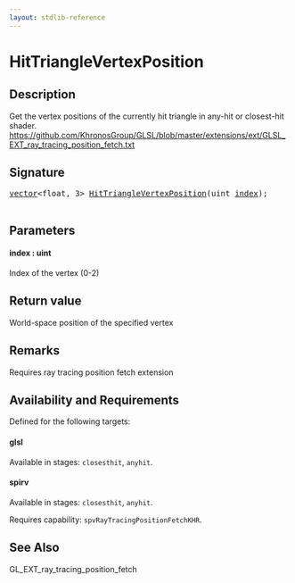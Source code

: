 ```yaml
---
layout: stdlib-reference
---
```


# HitTriangleVertexPosition

## Description

Get the vertex positions of the currently hit triangle in any-hit or closest-hit shader.
https://github.com/KhronosGroup/GLSL/blob/master/extensions/ext/GLSL_EXT_ray_tracing_position_fetch.txt



## Signature 

<pre>
<a href="../types/vector/index.md" class="code_type">vector</a>&lt;<span class="code_keyword">float</span>, 3&gt; <a href="hittrianglevertexposition-03bh.md">HitTriangleVertexPosition</a>(<span class="code_keyword">uint</span> <a href="hittrianglevertexposition-03bh.md#decl-index" class="code_param">index</a>);

</pre>

## Parameters

####  <a id="decl-index"></a>index  : uint
Index of the vertex (0-2)


## Return value
World-space position of the specified vertex

## Remarks
Requires ray tracing position fetch extension

## Availability and Requirements

Defined for the following targets:

#### glsl
Available in stages: `closesthit`, `anyhit`.

#### spirv
Available in stages: `closesthit`, `anyhit`.

Requires capability: `spvRayTracingPositionFetchKHR`.


## See Also
GL_EXT_ray_tracing_position_fetch



<script>
// Fix .md links to .html when on ReadTheDocs
if (window.location.hostname.includes('readthedocs') || 
    window.location.hostname.includes('rtfd.io')) {
  document.addEventListener('DOMContentLoaded', function() {
    const links = document.querySelectorAll('a');
    links.forEach(link => {
      if (link.getAttribute('href') && link.getAttribute('href').endsWith('.md')) {
        link.href = link.href.replace(/\.md($|#|\?)/, '.html$1');
      }
    });
  });
}
</script>
